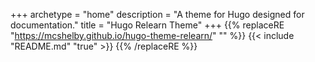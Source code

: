 +++
archetype = "home"
description = "A theme for Hugo designed for documentation."
title = "Hugo Relearn Theme"
+++
{{% replaceRE "https://mcshelby.github.io/hugo-theme-relearn/" "" %}}
{{< include "README.md" "true" >}}
{{% /replaceRE %}}
